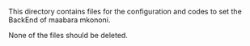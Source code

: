 This directory contains files for the configuration and codes to set the BackEnd of maabara mkononi.

None of the files should be deleted.